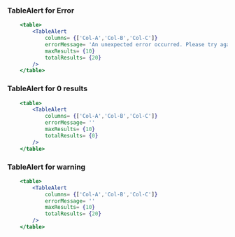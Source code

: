 ### TableAlert for Error
```jsx
    <table>
        <TableAlert
            columns= {['Col-A','Col-B','Col-C']}
            errorMessage= 'An unexpected error occurred. Please try again.'
            maxResults= {10}
            totalResults= {20}
        />
    </table>
```
### TableAlert for 0 results
```jsx
    <table>
        <TableAlert
            columns= {['Col-A','Col-B','Col-C']}
            errorMessage= ''
            maxResults= {10}
            totalResults= {0}
        />
    </table>
```

### TableAlert for warning
```jsx
    <table>
        <TableAlert
            columns= {['Col-A','Col-B','Col-C']}
            errorMessage= ''
            maxResults= {10}
            totalResults= {20}
        />
    </table>
```